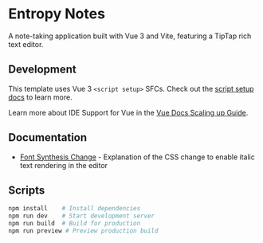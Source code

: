# Entropy Notes

A note-taking application built with Vue 3 and Vite, featuring a TipTap rich text editor.

## Development

This template uses Vue 3 `<script setup>` SFCs. Check out the [script setup docs](https://v3.vuejs.org/api/sfc-script-setup.html#sfc-script-setup) to learn more.

Learn more about IDE Support for Vue in the [Vue Docs Scaling up Guide](https://vuejs.org/guide/scaling-up/tooling.html#ide-support).

## Documentation

- [Font Synthesis Change](./docs/FONT-SYNTHESIS-CHANGE.md) - Explanation of the CSS change to enable italic text rendering in the editor

## Scripts

```bash
npm install    # Install dependencies
npm run dev    # Start development server
npm run build  # Build for production
npm run preview # Preview production build
```
